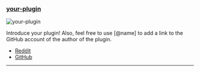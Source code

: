 <h3 id="new-your-plugin.nvim">
  <a href="#new-your-plugin.nvim">
    <span class="icon-text">
      <span class="icon">
        <i class="fa-solid fa-book"></i>
      </span>
      </span>
      <span>your-plugin</span>
    </a>
  </h3>
</h3>

![your-plugin](https://link-to-an-image-or-gif-or-video-etc.)

Introduce your plugin! Also, feel free to use [@name] to add a link to the GitHub account of the author of the plugin.

- [Reddit](https://link-to-the-reddit-post)
- [GitHub](https://link-to-the-github-project)

---
